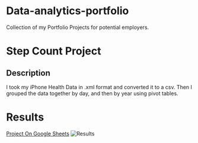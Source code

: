 # Data-analytics-portfolio
Collection of my Portfolio Projects for potential employers.

# Step Count Project
## Description
I took my iPhone Health Data in .xml format and 
converted it to a csv. Then I grouped the data 
together by day, and then by year using 
pivot tables. 

# Results

[Project On Google Sheets](https://docs.google.com/spreadsheets/d/1pHcWUKjbum978-fhWaMrSjbzpzMWPKDl0n3EsFn_4go/edit#gid=1720919575)
![Results](https://user-images.githubusercontent.com/76724804/167690021-d403a7f9-a168-4f28-9d77-e1109c94e119.png)
